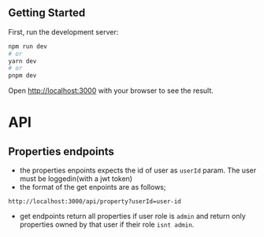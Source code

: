 

## Getting Started

First, run the development server:

```bash
npm run dev
# or
yarn dev
# or
pnpm dev
```

Open [http://localhost:3000](http://localhost:3000) with your browser to see the result.

# API
## Properties endpoints
- the properties enpoints expects the id of user as `userId` param. The user must be loggedin(with a jwt token)
- the format of the get enpoints are as follows;

`http://localhost:3000/api/property?userId=user-id`

- get endpoints return all properties if user role is `admin` and return only properties owned by that user if their role `isnt admin`.

